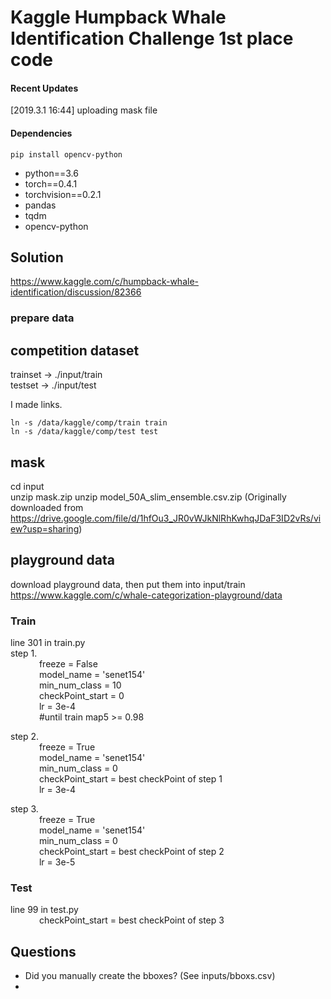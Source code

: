 # Kaggle Humpback Whale Identification Challenge 1st place code

#### Recent Updates

[2019.3.1 16:44] uploading mask file

#### Dependencies

```
pip install opencv-python
```

- python==3.6
- torch==0.4.1
- torchvision==0.2.1
- pandas
- tqdm
- opencv-python

## Solution

https://www.kaggle.com/c/humpback-whale-identification/discussion/82366

### prepare data

## competition dataset

trainset -> ./input/train  
testset -> ./input/test

I made links.

```
ln -s /data/kaggle/comp/train train
ln -s /data/kaggle/comp/test test
```

## mask

cd input  
unzip mask.zip
unzip model_50A_slim_ensemble.csv.zip (Originally downloaded from https://drive.google.com/file/d/1hfOu3_JR0vWJkNlRhKwhqJDaF3ID2vRs/view?usp=sharing)

## playground data

download playground data, then put them into input/train  
https://www.kaggle.com/c/whale-categorization-playground/data

### Train

line 301 in train.py  
step 1.  
&ensp;&ensp;&ensp;&ensp;&ensp;&ensp; freeze = False  
&ensp;&ensp;&ensp;&ensp;&ensp;&ensp; model_name = 'senet154'  
&ensp;&ensp;&ensp;&ensp;&ensp;&ensp; min_num_class = 10  
&ensp;&ensp;&ensp;&ensp;&ensp;&ensp; checkPoint_start = 0  
&ensp;&ensp;&ensp;&ensp;&ensp;&ensp; lr = 3e-4  
&ensp;&ensp;&ensp;&ensp;&ensp;&ensp; #until train map5 >= 0.98

step 2.  
&ensp;&ensp;&ensp;&ensp;&ensp;&ensp; freeze = True  
 &ensp;&ensp;&ensp;&ensp;&ensp;&ensp; model_name = 'senet154'  
 &ensp;&ensp;&ensp;&ensp;&ensp;&ensp; min_num_class = 0  
 &ensp;&ensp;&ensp;&ensp;&ensp;&ensp; checkPoint_start = best checkPoint of step 1  
 &ensp;&ensp;&ensp;&ensp;&ensp;&ensp; lr = 3e-4

step 3.  
&ensp;&ensp;&ensp;&ensp;&ensp;&ensp; freeze = True  
 &ensp;&ensp;&ensp;&ensp;&ensp;&ensp; model_name = 'senet154'  
 &ensp;&ensp;&ensp;&ensp;&ensp;&ensp; min_num_class = 0  
 &ensp;&ensp;&ensp;&ensp;&ensp;&ensp; checkPoint_start = best checkPoint of step 2  
 &ensp;&ensp;&ensp;&ensp;&ensp;&ensp; lr = 3e-5

### Test

line 99 in test.py  
&ensp;&ensp;&ensp;&ensp;&ensp;&ensp; checkPoint_start = best checkPoint of step 3

## Questions

- Did you manually create the bboxes? (See inputs/bboxs.csv)
- 